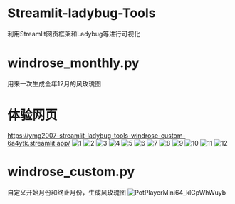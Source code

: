 # Streamlit-ladybug-Tools
利用Streamlit网页框架和Ladybug等进行可视化
# windrose_monthly.py
用来一次生成全年12月的风玫瑰图
# 体验网页
https://ymg2007-streamlit-ladybug-tools-windrose-custom-6a4ytk.streamlit.app/
![1](https://user-images.githubusercontent.com/24608776/233089701-3e705387-be00-457e-918b-9d3b57263233.jpg)
![2](https://user-images.githubusercontent.com/24608776/233089731-a13a5145-adf5-4954-bd21-ce8397f6a484.jpg)
![3](https://user-images.githubusercontent.com/24608776/233089737-9118f225-4438-4937-afca-70b9da352012.jpg)
![4](https://user-images.githubusercontent.com/24608776/233089741-06026344-2aad-46df-a5ce-437c01957a54.jpg)
![5](https://user-images.githubusercontent.com/24608776/233089744-6927c8e0-908d-4b4c-93a5-91bf1f3fa6bf.jpg)
![6](https://user-images.githubusercontent.com/24608776/233089747-8a3aaeef-dba6-4c8f-a2ce-1491701b650d.jpg)
![7](https://user-images.githubusercontent.com/24608776/233089753-046b3327-f7ac-4c03-9210-93c785b46133.jpg)
![8](https://user-images.githubusercontent.com/24608776/233089758-29d5db63-2619-45e5-a15b-46f4ca9f6c85.jpg)
![9](https://user-images.githubusercontent.com/24608776/233089765-7980a61e-f6fd-40a9-8717-f2fa04274868.jpg)
![10](https://user-images.githubusercontent.com/24608776/233089769-09bdb3ba-b2c9-4b7d-a082-7c40766a5ab5.jpg)
![11](https://user-images.githubusercontent.com/24608776/233089777-cec97c15-e93b-49ce-b874-c84d3937b4b1.jpg)
![12](https://user-images.githubusercontent.com/24608776/233089783-54b1bece-1830-4c08-ba60-33a709e19551.jpg)
# windrose_custom.py
自定义开始月份和终止月份，生成风玫瑰图
![PotPlayerMini64_klGpWhWuyb](https://user-images.githubusercontent.com/24608776/233090471-31a30dff-0a28-4cdf-9480-ba117d518dd6.png)

